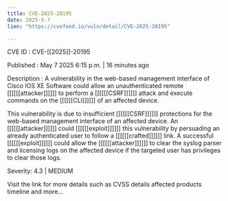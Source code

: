 ```yaml
---
title: CVE-2025-20195
date: 2025-5-7
lien: "https://cvefeed.io/vuln/detail/CVE-2025-20195"

---
```


CVE ID : CVE-[[2025]]-20195

Published :  May 7
2025
6:15 p.m. | 16 minutes ago

Description : A vulnerability in the web-based management interface of Cisco IOS XE Software could allow an unauthenticated
remote [[[[[[attacker]]]]]] to perform a [[[[[[CSRF]]]]]] attack and execute commands on the [[[[[[CLI]]]]]] of an affected device.

 This vulnerability is due to insufficient [[[[[[CSRF]]]]]] protections for the web-based management interface of an affected device. An [[[[[[attacker]]]]]] could [[[[[[exploit]]]]]] this vulnerability by persuading an already authenticated user to follow a [[[[[[crafted]]]]]] link. A successful [[[[[[exploit]]]]]] could allow the [[[[[[attacker]]]]]] to clear the syslog
parser
and licensing logs on the affected device if the targeted user has privileges to clear those logs.

Severity: 4.3 | MEDIUM

Visit the link for more details
such as CVSS details
affected products
timeline
and more...

